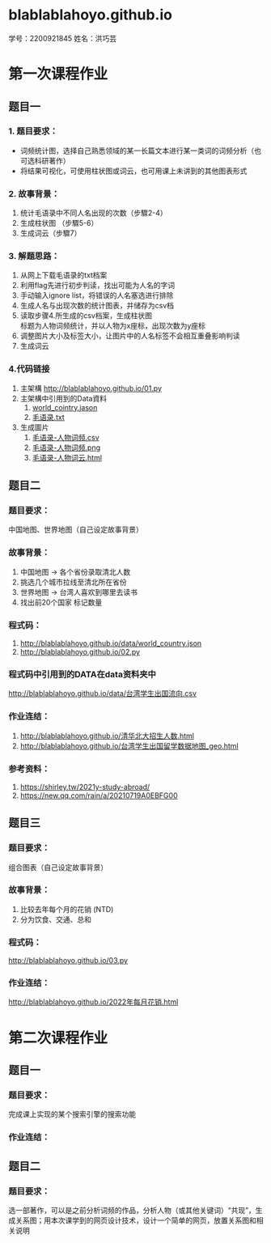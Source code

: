 # blablablahoyo.github.io

学号：2200921845
姓名：洪巧芸

# 第一次课程作业
## 题目一
### 1. 题目要求：
   * 词频统计图，选择自己熟悉领域的某一长篇文本进行某一类词的词频分析（也可选科研著作）
   * 将结果可视化，可使用柱状图或词云，也可用课上未讲到的其他图表形式
### 2. 故事背景：
   1. 统计毛语录中不同人名出现的次数（步驟2-4）
   2. 生成柱状图 （步驟5-6）
   3. 生成词云（步驟7）
### 3. 解题思路：
   1. 从网上下载毛语录的txt档案
   2. 利用flag先进行初步判读，找出可能为人名的字词
   3. 手动输入ignore list，将错误的人名塞选进行排除
   4. 生成人名与出现次数的统计图表，并储存为csv档
   5. 读取步骤4.所生成的csv档案，生成柱状图  
      标题为人物词频统计，并以人物为x座标，出现次数为y座标
   6. 调整图片大小及标签大小，让图片中的人名标签不会相互重叠影响判读
   7. 生成词云
### 4.代码链接
   1. 主架構 <http://blablablahoyo.github.io/01.py>
   2. 主架構中引用到的Data資料
      1. [world_cointry.jason](http://blablablahoyo.github.io/data/world_country.json "link")
      2. [毛语录.txt](http://blablablahoyo.github.io/data/毛语录.txt "link")
   3. 生成圖片
      1. [毛语录-人物词频.csv](http://blablablahoyo.github.io/毛语录-人物词频.csv "link")
      2. [毛语录-人物词频.png](http://blablablahoyo.github.io/毛语录-人物词频.png "link")
      3. [毛语录-人物词云.html](http://blablablahoyo.github.io/毛语录-人物词云.html "link")

## 题目二
### 题目要求：
中国地图、世界地图（自己设定故事背景）

### 故事背景：
1. 中国地图 -> 各个省份录取清北人数
2. 挑选几个城市拉线至清北所在省份
3. 世界地图 -> 台湾人喜欢到哪里去读书
4. 找出前20个国家 标记数量

### 程式码：
1. http://blablablahoyo.github.io/data/world_country.json
2. http://blablablahoyo.github.io/02.py

### 程式码中引用到的DATA在data资料夹中
http://blablablahoyo.github.io/data/台湾学生出国流向.csv

### 作业连结：
1. http://blablablahoyo.github.io/清华北大招生人数.html
2. http://blablablahoyo.github.io/台湾学生出国留学数据地图_geo.html

### 参考资料：
1. https://shirley.tw/2021y-study-abroad/
2. https://new.qq.com/rain/a/20210719A0EBFG00

## 题目三
### 题目要求：
组合图表（自己设定故事背景）

### 故事背景：
1. 比较去年每个月的花销 (NTD)
2. 分为饮食、交通、总和

### 程式码：
http://blablablahoyo.github.io/03.py
### 作业连结：
http://blablablahoyo.github.io/2022年每月花销.html

# 第二次课程作业
## 题目一
### 题目要求：
完成课上实现的某个搜索引擎的搜索功能
### 作业连结：

## 题目二
### 题目要求：
选一部著作，可以是之前分析词频的作品，分析人物（或其他关键词）“共现”，生成关系图；用本次课学到的网页设计技术，设计一个简单的网页，放置关系图和相关说明
